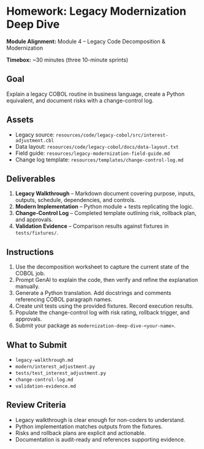 # Homework: Legacy Modernization Deep Dive

**Module Alignment:** Module 4 – Legacy Code Decomposition & Modernization

**Timebox:** ~30 minutes (three 10-minute sprints)

## Goal

Explain a legacy COBOL routine in business language, create a Python equivalent, and document risks with a change-control log.

## Assets

- Legacy source: `resources/code/legacy-cobol/src/interest-adjustment.cbl`
- Data layout: `resources/code/legacy-cobol/docs/data-layout.txt`
- Field guide: `resources/legacy-modernization-field-guide.md`
- Change log template: `resources/templates/change-control-log.md`

## Deliverables

1. **Legacy Walkthrough** – Markdown document covering purpose, inputs, outputs, schedule, dependencies, and controls.
2. **Modern Implementation** – Python module + tests replicating the logic.
3. **Change-Control Log** – Completed template outlining risk, rollback plan, and approvals.
4. **Validation Evidence** – Comparison results against fixtures in `tests/fixtures/`.

## Instructions

1. Use the decomposition worksheet to capture the current state of the COBOL job.
2. Prompt GenAI to explain the code, then verify and refine the explanation manually.
3. Generate a Python translation. Add docstrings and comments referencing COBOL paragraph names.
4. Create unit tests using the provided fixtures. Record execution results.
5. Populate the change-control log with risk rating, rollback trigger, and approvals.
6. Submit your package as `modernization-deep-dive-<your-name>`.

## What to Submit

- `legacy-walkthrough.md`
- `modern/interest_adjustment.py`
- `tests/test_interest_adjustment.py`
- `change-control-log.md`
- `validation-evidence.md`

## Review Criteria

- Legacy walkthrough is clear enough for non-coders to understand.
- Python implementation matches outputs from the fixtures.
- Risks and rollback plans are explicit and actionable.
- Documentation is audit-ready and references supporting evidence.
